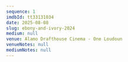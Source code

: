 ```yaml
---
sequence: 1
imdbId: tt33131034
date: 2025-08-08
slug: ebony-and-ivory-2024
medium: null
venue: Alamo Drafthouse Cinema - One Loudoun
venueNotes: null
mediumNotes: null
---
```


